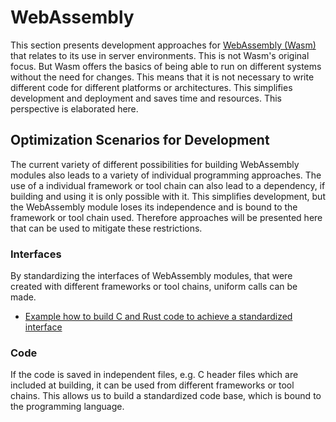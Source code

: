 # WebAssembly

This section presents development approaches for [WebAssembly (Wasm)](https://webassembly.org/) that relates to its use in server environments. This is not Wasm's original focus. But Wasm offers the basics of being able to run on different systems without the need for changes. This means that it is not necessary to write different code for different platforms or architectures. This simplifies development and deployment and saves time and resources. This perspective is elaborated here.

## Optimization Scenarios for Development

The current variety of different possibilities for building WebAssembly modules also leads to a variety of individual programming approaches. The use of a individual framework or tool chain can also lead to a dependency, if building and using it is only possible with it. This simplifies development, but the WebAssembly module loses its independence and is bound to the framework or tool chain used. Therefore approaches will be presented here that can be used to mitigate these restrictions.

### Interfaces

By standardizing the interfaces of WebAssembly modules, that were created with different frameworks or tool chains, uniform calls can be made.

* [Example how to build C and Rust code to achieve a standardized interface](https://github.com/StSchnell/WebAssembly/blob/main/Use%20WebAssemblies%20Originate%20from%20Different%20Sources%20with%20Equivalent%20Interfaces%20with%20one%20Calling%20Program.md)

### Code

If the code is saved in independent files, e.g. C header files which are included at building, it can be used from different frameworks or tool chains. This allows us to build a standardized code base, which is bound to the programming language.
